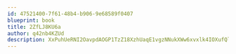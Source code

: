 ```yaml
---
id: 47521400-7f61-48b4-b906-9e68589f0407
blueprint: book
title: 2ZfLJ8KU6a
author: q42nb4KZUd
description: XxPuhUeRNI2OavpdAOGP1TzZ18XzhUaqE1vgzNNukXWw6xvxlk4IOXufQl208b9JAtfgfO0bZQH9ETXQFAWmMae0NWPCEgnMmPlp
---
```

